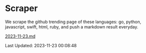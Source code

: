 # Scraper

We scrape the github trending page of these languages: go, python, javascript, swift, html, ruby, and push a markdown result everyday.

[2023-11-23.md](https://github.com/henson/Scraper/blob/master/2023-11-23.md)

Last Updated: 2023-11-23 00:08:48